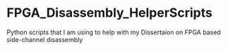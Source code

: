 # FPGA_Disassembly_HelperScripts
Python scripts that I am using to help with my Dissertaion on FPGA based side-channel disassembly
